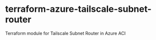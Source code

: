 # terraform-azure-tailscale-subnet-router
Terraform module for Tailscale Subnet Router in Azure ACI
